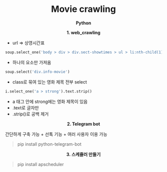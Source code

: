 <h1 align="center">
Movie crawling
</h1> 
<p align="center">
  <strong>Python</strong><br>
</p>
<p align="center">
  <strong>1. web_crawling</strong><br>
</p>

+ url => 상영시간표

```python
soup.select_one('body > div > div.sect-showtimes > ul > li:nth-child(1) > div > div.info-movie > a > strong')
```
+ 하나의 요소만 가져옴

```python
soup.select('div.info-movie')
```
+ class로 묶여 있는 영화 제목 전부 select

```python
i.select_one('a > strong').text.strip()
```
+ a 태그 안에 strong에는 영화 제목이 있음
+ .text로 글자만
+ .strip()로 공백 제거

<p align="center">
  <strong>2. Telegram bot</strong><br>
</p>

간단하게 구축 가능 + 선톡 기능 + 여러 사용자 이용 가능
> pip install python-telegram-bot

<p align="center">
  <strong>3. 스케쥴러 만들기</strong><br>
</p>

> pip install apscheduler
